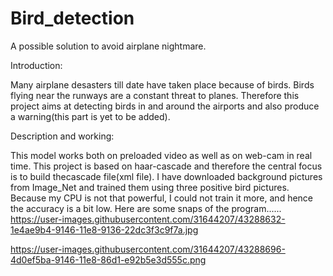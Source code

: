 # Bird_detection
A possible solution to avoid airplane nightmare.

Introduction:
  
  Many airplane desasters till date have taken place because of birds. Birds flying near the runways are a constant threat
to planes. Therefore this project aims at detecting birds in and around the airports and also produce a warning(this part is yet to be added). 

Description and working:

  This model works both on preloaded video as well as on web-cam in real time. This project is based on haar-cascade and therefore the central focus is to build thecascade file(xml file). I have downloaded background pictures from Image_Net and trained them using three positive bird pictures. Because my CPU is not that powerful, I could not train it more, and hence the accuracy is a bit low.
  Here are some snaps of the program......
  https://user-images.githubusercontent.com/31644207/43288632-1e4ae9b4-9146-11e8-9136-22dc3f3c9f7a.jpg
  
  https://user-images.githubusercontent.com/31644207/43288696-4d0ef5ba-9146-11e8-86d1-e92b5e3d555c.png
  
